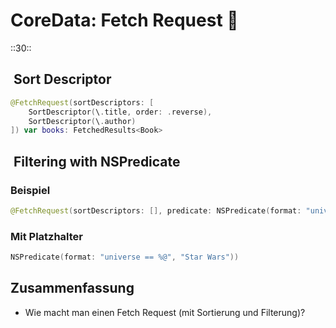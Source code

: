 # CoreData: Fetch Request 🐶
::30::

##  Sort Descriptor

```swift
@FetchRequest(sortDescriptors: [
    SortDescriptor(\.title, order: .reverse),
	SortDescriptor(\.author)
]) var books: FetchedResults<Book>
```

##  Filtering with NSPredicate

### Beispiel
```swift
@FetchRequest(sortDescriptors: [], predicate: NSPredicate(format: "universe == 'Star Wars'")) var ships: FetchedResults<Ship>
```

### Mit Platzhalter
```swift
NSPredicate(format: "universe == %@", "Star Wars"))
```

## Zusammenfassung
- Wie macht man einen Fetch Request (mit Sortierung und Filterung)?